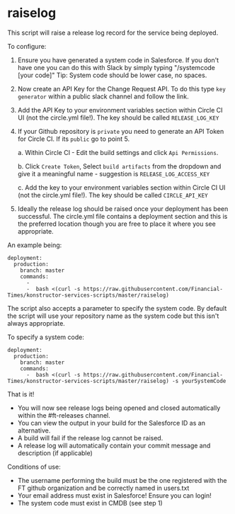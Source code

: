 # raiselog

This script will raise a release log record for the service being deployed.  

To configure:

1. Ensure you have generated a system code in Salesforce. If you don't have one you can do this with Slack by simply typing "/systemcode [your code]"
    Tip: System code should be lower case, no spaces.
    
2. Now create an API Key for the Change Request API.  To do this type `key generator` within a public slack channel and follow the link.

3. Add the API Key to your environment variables section within Circle CI UI (not the circle.yml file!).  The key should be called `RELEASE_LOG_KEY`

4. If your Github repository is `private` you need to generate an API Token for Circle CI.  If its `public` go to point 5.

    a. Within Circle CI - Edit the build settings and click `Api Permissions`.
    
    b. Click `Create Token`, Select `build artifacts` from the dropdown and give it a meaningful name - suggestion is `RELEASE_LOG_ACCESS_KEY`
    
    c. Add the key to your environment variables section within Circle CI UI (not the circle.yml file!).  The key should be called `CIRCLE_API_KEY`

5. Ideally the release log should be raised once your deployment has been successful.  The circle.yml file contains a deployment section and this is the preferred location though you are free to place it where you see appropriate. 

An example being:

    deployment:
      production:
        branch: master
        commands:
          - 
          -  bash <(curl -s https://raw.githubusercontent.com/Financial-Times/konstructor-services-scripts/master/raiselog) 	

The script also accepts a parameter to specify the system code.  By default the script will use your repository name as the system code but this isn't always appropriate.

To specify a system code:

    deployment:
      production:
        branch: master
        commands:
          -  bash <(curl -s https://raw.githubusercontent.com/Financial-Times/konstructor-services-scripts/master/raiselog) -s yourSystemCode

That is it!

- You will now see release logs being opened and closed automatically within the #ft-releases channel.
- You can view the output in your build for the Salesforce ID as an alternative.
- A build will fail if the release log cannot be raised.
- A release log will automatically contain your commit message and description (if applicable)

Conditions of use:

- The username performing the build must be the one registered with the FT github organization and be correctly named in users.txt
- Your email address must exist in Salesforce! Ensure you can login!
- The system code must exist in CMDB (see step 1)
